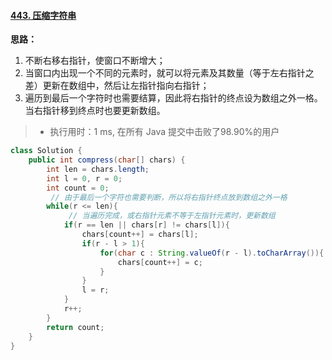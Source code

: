 #### [443. 压缩字符串](https://leetcode-cn.com/problems/string-compression/)

**思路：**

1. 不断右移右指针，使窗口不断增大；
2. 当窗口内出现一个不同的元素时，就可以将元素及其数量（等于左右指针之差）更新在数组中，然后让左指针指向右指针；
3. 遍历到最后一个字符时也需要结算，因此将右指针的终点设为数组之外一格。当右指针移到终点时也要更新数组。

> - 执行用时：1 ms, 在所有 Java 提交中击败了98.90%的用户

```java
class Solution {
    public int compress(char[] chars) {
        int len = chars.length;
        int l = 0, r = 0;
        int count = 0;
         // 由于最后一个字符也需要判断，所以将右指针终点放到数组之外一格
        while(r <= len){
             // 当遍历完成，或右指针元素不等于左指针元素时，更新数组
            if(r == len || chars[r] != chars[l]){
                chars[count++] = chars[l];
                if(r - l > 1){
                    for(char c : String.valueOf(r - l).toCharArray()){
                        chars[count++] = c;
                    }
                }
                l = r;
            }
            r++;
        }
        return count;
    }
}
```

